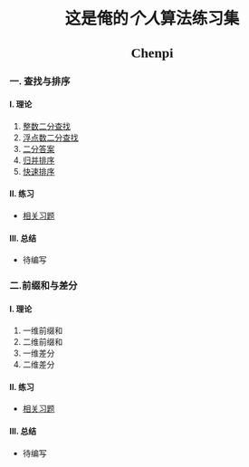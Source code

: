 # <center><font face = "等线">这是俺的*个人*算法练习集 </font>

## <center><font face = "微软" size = 5>Chenpi </font>

### 一. **查找与排序**

#### I. 理论

1. [整数二分查找](https://github.com/Chenpi-Sakura/algorithm_practice/blob/main/cpp/example/DSATraining/BinarySearchE.cpp)
2. [浮点数二分查找](https://github.com/Chenpi-Sakura/algorithm_practice/blob/main/cpp/example/DSATraining/FloatBinarySearch.cpp)
3. [二分答案](https://github.com/Chenpi-Sakura/algorithm_practice/blob/main/cpp/example/DSATraining/BinaryAnswer.cpp)
4. [归并排序](https://github.com/Chenpi-Sakura/algorithm_practice/blob/main/cpp/example/OtherTraining/sort.cpp)
5. [快速排序](https://github.com/Chenpi-Sakura/algorithm_practice/blob/main/cpp/example/DSATraining/QuickSort.cpp)

#### II. 练习

- [相关习题](https://github.com/Chenpi-Sakura/algorithm_practice/tree/main/cpp/hydro/FindSort)

#### III. 总结

- 待编写

### 二.前缀和与差分

#### I. 理论

1. 一维前缀和
2. 二维前缀和
3. 一维差分
4. 二维差分

#### II. 练习

- [相关习题](https://github.com/Chenpi-Sakura/algorithm_practice/tree/main/cpp/hydro/PrefixSumDiffArray)

#### III. 总结

- 待编写

